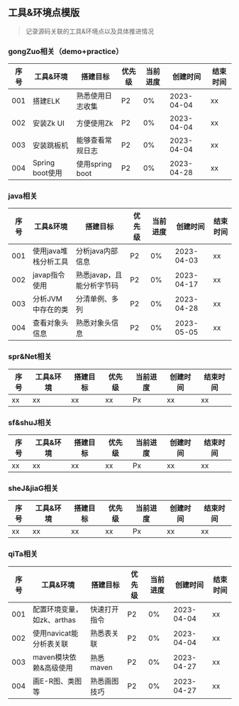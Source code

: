 ## 工具&环境点模版
> 记录源码关联的工具&环境点以及具体推进情况

### gongZuo相关（demo+practice）
| 序号  | 工具&环境         | 搭建目标          | 优先级 | 当前进度 | 创建时间       | 结束时间 |
|-----|---------------|---------------|-----|------|------------|------|
| 001 | 搭建ELK         | 熟悉使用日志收集      | P2  | 0%   | 2023-04-04 | xx   |
| 002 | 安装Zk UI       | 方便使用Zk        | P2  | 0%   | 2023-04-04 | xx   |
| 003 | 安装跳板机         | 能够查看常规日志      | P2  | 0%   | 2023-04-04 | xx   |
| 004 | Spring boot使用 | 使用spring boot | P2  | 0%   | 2023-04-28 | xx   |

### java相关
| 序号  | 工具&环境        | 搭建目标            | 优先级 | 当前进度 | 创建时间       | 结束时间 |
|-----|--------------|-----------------|-----|------|------------|------|
| 001 | 使用java堆栈分析工具 | 分析java内部信息      | P2  | 0%   | 2023-04-03 | xx   |
| 002 | javap指令使用    | 熟悉javap，且能分析字节码 | P2  | 0%   | 2023-04-17 | xx   |
| 003 | 分析JVM中存在的类   | 分清单例、多列         | P2  | 0%   | 2023-04-28 | xx   |
| 004 | 查看对象头信息      | 熟悉对象头信息         | P2  | 0%   | 2023-05-05 | xx   |

### spr&Net相关
| 序号  | 工具&环境 | 搭建目标 | 优先级 | 当前进度 | 创建时间 | 结束时间 |
|-----|-------|------|-----|------|------|------|
| xx  | xx    | xx   | xx  | Px   | xx   | xx   |

### sf&shuJ相关
| 序号  | 工具&环境 | 搭建目标 | 优先级 | 当前进度 | 创建时间 | 结束时间 |
|-----|-------|------|-----|------|------|------|
| xx  | xx    | xx   | xx  | Px   | xx   | xx   |

### sheJ&jiaG相关
| 序号  | 工具&环境 | 搭建目标 | 优先级 | 当前进度 | 创建时间 | 结束时间 |
|-----|-------|------|-----|------|------|------|
| xx  | xx    | xx   | xx  | Px   | xx   | xx   |

### qiTa相关
| 序号  | 工具&环境             | 搭建目标    | 优先级 | 当前进度 | 创建时间       | 结束时间 |
|-----|-------------------|---------|-----|------|------------|------|
| 001 | 配置环境变量，如zk、arthas | 快速打开指令  | P2  | 0%   | 2023-04-04 | xx   |
| 002 | 使用navicat能分析表关联   | 熟悉表关联   | P2  | 0%   | 2023-04-04 | xx   |
| 003 | maven模块依赖&高级使用    | 熟悉maven | P2  | 0%   | 2023-04-27 | xx   |
| 004 | 画E-R图、类图等         | 熟悉画图技巧  | P2  | 0%   | 2023-04-27 | xx   |
